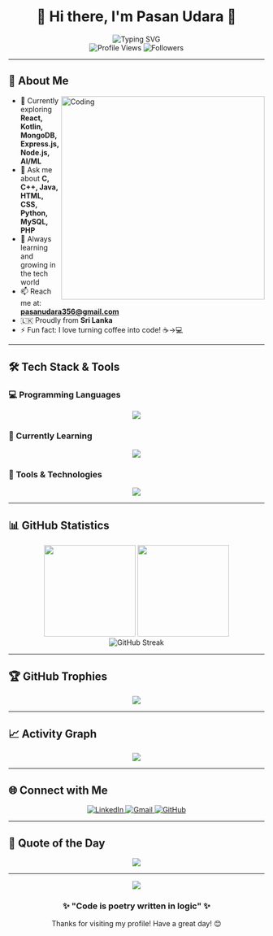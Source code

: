 # <div align="center">👋 Hi there, I'm **Pasan Udara** 🚀</div>

<div align="center">
  <img src="https://readme-typing-svg.herokuapp.com?font=Fira+Code&size=28&duration=3000&pause=1000&color=00D4FF&center=true&vCenter=true&width=600&lines=Passionate+Tech+Enthusiast;Full+Stack+Developer;Always+Learning+New+Things;From+Beautiful+Sri+Lanka+%F0%9F%87%B1%F0%9F%87%B0" alt="Typing SVG" />
</div>

<div align="center">
  <img src="https://komarev.com/ghpvc/?username=pasanudara&label=Profile%20Views&color=00d4ff&style=for-the-badge" alt="Profile Views" />
  <img src="https://img.shields.io/github/followers/pasanudara?label=Followers&style=for-the-badge&color=00d4ff" alt="Followers" />
</div>

---

## 🎯 About Me

<img align="right" alt="Coding" width="400" src="https://cdn.dribbble.com/users/1162077/screenshots/3848914/programmer.gif">

- 🔭 Currently exploring **React, Kotlin, MongoDB, Express.js, Node.js, AI/ML**
- 💬 Ask me about **C, C++, Java, HTML, CSS, Python, MySQL, PHP**
- 🌱 Always learning and growing in the tech world
- 📫 Reach me at: **pasanudara356@gmail.com**
- 🇱🇰 Proudly from **Sri Lanka**
- ⚡ Fun fact: I love turning coffee into code! ☕→💻

---

## 🛠️ Tech Stack & Tools

### 💻 Programming Languages
<div align="center">
  <img src="https://skillicons.dev/icons?i=c,cpp,java,python,php,javascript,html,css" />
</div>

### 🚀 Currently Learning
<div align="center">
  <img src="https://skillicons.dev/icons?i=react,kotlin,mongodb,express,nodejs" />
</div>

### 🔧 Tools & Technologies
<div align="center">
  <img src="https://skillicons.dev/icons?i=bootstrap,mysql,linux,git,vscode" />
</div>

---

## 📊 GitHub Statistics

<div align="center">
  <img height="180em" src="https://github-readme-stats.vercel.app/api?username=pasanudara&show_icons=true&theme=tokyonight&include_all_commits=true&count_private=true"/>
  <img height="180em" src="https://github-readme-stats.vercel.app/api/top-langs/?username=pasanudara&layout=compact&langs_count=8&theme=tokyonight"/>
</div>

<div align="center">
  <img src="https://github-readme-streak-stats.herokuapp.com/?user=pasanudara&theme=tokyonight" alt="GitHub Streak" />
</div>

---

## 🏆 GitHub Trophies
<div align="center">
  <img src="https://github-profile-trophy.vercel.app/?username=pasanudara&theme=tokyonight&no-frame=false&no-bg=false&margin-w=4&row=1" />
</div>

---

## 📈 Activity Graph
<div align="center">
  <img src="https://github-readme-activity-graph.vercel.app/graph?username=pasanudara&theme=tokyo-night&bg_color=1a1b27&color=70a5fd&line=70a5fd&point=ffffff&area=true&hide_border=true" />
</div>

---

## 🌐 Connect with Me

<div align="center">
  <a href="https://linkedin.com/in/pasan-udara" target="_blank">
    <img src="https://img.shields.io/badge/LinkedIn-0077B5?style=for-the-badge&logo=linkedin&logoColor=white" alt="LinkedIn" />
  </a>
  <a href="mailto:pasanudara356@gmail.com">
    <img src="https://img.shields.io/badge/Gmail-D14836?style=for-the-badge&logo=gmail&logoColor=white" alt="Gmail" />
  </a>
  <a href="https://github.com/pasanudara">
    <img src="https://img.shields.io/badge/GitHub-100000?style=for-the-badge&logo=github&logoColor=white" alt="GitHub" />
  </a>
</div>

---

## 💭 Quote of the Day
<div align="center">
  <img src="https://quotes-github-readme.vercel.app/api?type=horizontal&theme=tokyonight" />
</div>

---

<div align="center">
  <img src="https://capsule-render.vercel.app/api?type=waving&color=gradient&height=100&section=footer" />
</div>

<div align="center">
  <h3>✨ "Code is poetry written in logic" ✨</h3>
  <p>Thanks for visiting my profile! Have a great day! 😊</p>
</div>

